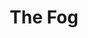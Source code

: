 ---
title: "The Fog"
year: 1980
rating: 3
stars: "★★★"
rewatched: false
permalink: "the-fog"
watched_on: 2020-05-25
---